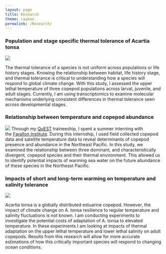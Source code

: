 ```yaml
---
layout: page
title: Research
theme: cayman
permalink: /Research/
---
```


### Population and stage specific thermal tolerance of Acartia tonsa
![](https://ibb.co/QHgRXTv)

The thermal tolerance of a species is not uniform across populations or life history stages. Knowing the relationship between habitat, life history stage, and thermal tolerance is critical to understanding how a species will respond to global climate change. With this study, I assessed the upper lethal temperature of three copepod populations across larval, juvenile, and adult stages. Currently, I am using transcriptomics to examine molecular mechanisms underlying consistent differences in thermal tolerance seen across developmental stages.


### Relationship between temperature and copepod abundance
![](https://ibb.co/QX5by7K)
Through my [QuEST](https://www.uvm.edu/quest) traineeship, I spent a summer interning with the [Farallon Institute](http://www.faralloninstitute.org/about/). During this internship, I used field collected copepod data and satellite temperature data to reveal determinants of copepod presence and abundance in the Northeast Pacific. In this study, we examined the relationship between three dominant, and characteristically divergent, copepod species and their thermal environment. This allowed us to identify potential impacts of warming sea water on the future abundance of these species in the Northeast Pacific.


### Impacts of short and long-term warming on temperature and salinity tolerance
![](https://ibb.co/23j2kL9)

Acartia tonsa is a globally distributed estuarine copepod. However, the impact of climate change on A. tonsa resilience to regular temperature and salinity fluctuations is not known. I am conducting experiments to investigate the potential costs of adaptation of A. tonsa to elevated temperature. In these experiments I am looking at impacts of thermal adaptation on the upper lethal temperature and lower lethal salinity on adult copepods. Results from this research will allow for more accurate estimations of how this critically important species will respond to changing ocean conditions.
